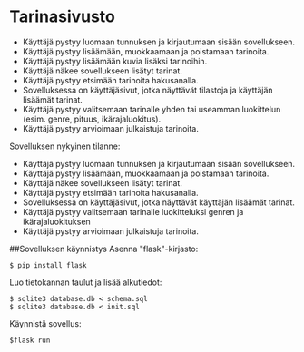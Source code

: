 # Tarinasivusto
* Käyttäjä pystyy luomaan tunnuksen ja kirjautumaan sisään sovellukseen.
* Käyttäjä pystyy lisäämään, muokkaamaan ja poistamaan tarinoita.
* Käyttäjä pystyy lisäämään kuvia lisäksi tarinoihin.
* Käyttäjä näkee sovellukseen lisätyt tarinat.
* Käyttäjä pystyy etsimään tarinoita hakusanalla.
* Sovelluksessa on käyttäjäsivut, jotka näyttävät tilastoja ja käyttäjän lisäämät tarinat.
* Käyttäjä pystyy valitsemaan tarinalle yhden tai useamman luokittelun (esim. genre, pituus, ikärajaluokitus).
* Käyttäjä pystyy arvioimaan julkaistuja tarinoita.

Sovelluksen nykyinen tilanne:
* Käyttäjä pystyy luomaan tunnuksen ja kirjautumaan sisään sovellukseen.
* Käyttäjä pystyy lisäämään, muokkaamaan ja poistamaan tarinoita.
* Käyttäjä näkee sovellukseen lisätyt tarinat.
* Käyttäjä pystyy etsimään tarinoita hakusanalla.
* Sovelluksessa on käyttäjäsivut, jotka näyttävät käyttäjän lisäämät tarinat.
* Käyttäjä pystyy valitsemaan tarinalle luokitteluksi genren ja ikärajaluokituksen
* Käyttäjä pystyy arvioimaan julkaistuja tarinoita.
  
##Sovelluksen käynnistys
Asenna "flask"-kirjasto:
```
$ pip install flask
```

Luo tietokannan taulut ja lisää alkutiedot:
```
$ sqlite3 database.db < schema.sql
$ sqlite3 database.db < init.sql
```

Käynnistä sovellus:
```
$flask run
```
